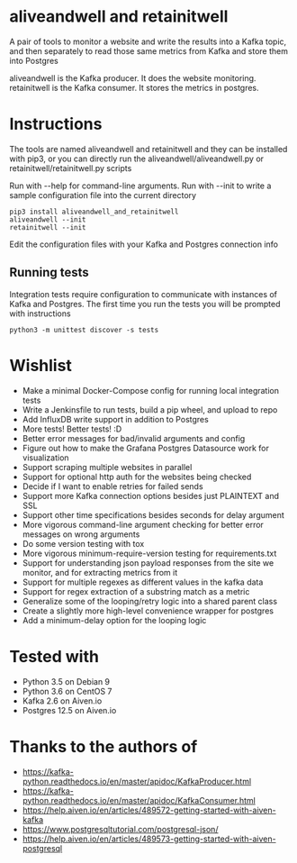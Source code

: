 # aliveandwell and retainitwell

A pair of tools to monitor a website and write the results into a Kafka
topic, and then separately to read those same metrics from Kafka and
store them into Postgres

aliveandwell is the Kafka producer. It does the website monitoring.
retainitwell is the Kafka consumer. It stores the metrics in postgres.

# Instructions

The tools are named aliveandwell and retainitwell and they can be installed
with pip3, or you can directly run the aliveandwell/aliveandwell.py or
retainitwell/retainitwell.py scripts

Run with --help for command-line arguments.
Run with --init to write a sample configuration file into the current directory

```
pip3 install aliveandwell_and_retainitwell
aliveandwell --init
retainitwell --init
```

Edit the configuration files with your Kafka and Postgres connection info

## Running tests
Integration tests require configuration to communicate with instances of
Kafka and Postgres. The first time you run the tests you will be prompted
with instructions
```
python3 -m unittest discover -s tests
```

# Wishlist
* Make a minimal Docker-Compose config for running local integration tests
* Write a Jenkinsfile to run tests, build a pip wheel, and upload to repo
* Add InfluxDB write support in addition to Postgres
* More tests! Better tests! :D
* Better error messages for bad/invalid arguments and config
* Figure out how to make the Grafana Postgres Datasource work for
  visualization
* Support scraping multiple websites in parallel
* Support for optional http auth for the websites being checked
* Decide if I want to enable retries for failed sends
* Support more Kafka connection options besides just PLAINTEXT and SSL
* Support other time specifications besides seconds for delay argument
* More vigorous command-line argument checking for better error messages
  on wrong arguments
* Do some version testing with tox
* More vigorous minimum-require-version testing for requirements.txt
* Support for understanding json payload responses from the site we
  monitor, and for extracting metrics from it
* Support for multiple regexes as different values in the kafka data
* Support for regex extraction of a substring match as a metric
* Generalize some of the looping/retry logic into a shared parent class
* Create a slightly more high-level convenience wrapper for postgres
* Add a minimum-delay option for the looping logic

# Tested with
* Python 3.5 on Debian 9
* Python 3.6 on CentOS 7
* Kafka 2.6 on Aiven.io
* Postgres 12.5 on Aiven.io

# Thanks to the authors of

* https://kafka-python.readthedocs.io/en/master/apidoc/KafkaProducer.html
* https://kafka-python.readthedocs.io/en/master/apidoc/KafkaConsumer.html
* https://help.aiven.io/en/articles/489572-getting-started-with-aiven-kafka
* https://www.postgresqltutorial.com/postgresql-json/
* https://help.aiven.io/en/articles/489573-getting-started-with-aiven-postgresql
